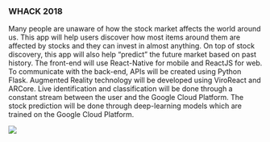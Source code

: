 ### WHACK 2018

Many people are unaware of how the stock market affects the world around us. This app will help users discover how most items around them are affected by stocks and they can invest in almost anything. On top of stock discovery, this app will also help “predict” the future market based on past history. The front-end will use React-Native for mobile and ReactJS for web. To communicate with the back-end, APIs will be created using Python Flask. Augmented Reality technology will be developed using ViroReact and ARCore. Live identification and classification will be done through a constant stream between the user and the Google Cloud Platform. The stock prediction will be done through deep-learning models which are trained on the Google Cloud Platform. 

<img src = "assets/arch.JPG">

